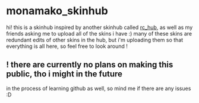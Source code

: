# monamako_skinhub
hi! this is a skinhub inspired by another skinhub called [rc_hub](https://github.com/ryancranie/skinhub), as well as my friends asking me to upload all of the skins i have :) many of these skins are redundant edits of other skins in the hub, but i'm uploading them so that everything is all here, so feel free to look around !
## ! **there are currently no plans on making this public, tho i might in the future**
in the process of learning github as well, so mind me if there are any issues :D
